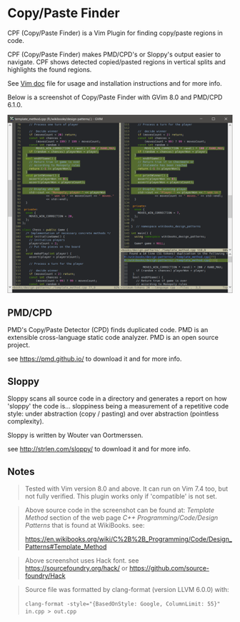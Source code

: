 
Copy/Paste Finder
=================

CPF (Copy/Paste Finder) is a Vim Plugin for finding copy/paste regions in code.

CPF (Copy/Paste Finder) makes PMD/CPD's or Sloppy's output easier to navigate.
CPF shows detected copied/pasted regions in vertical splits and highlights
the found regions.


See [Vim doc](doc/cpf.txt) file for usage and installation instructions and for more info.

Below is a screenshot of Copy/Paste Finder with GVim 8.0 and PMD/CPD 6.1.0.

![Copy Paste Finder in GVim 8.0](cpf-v002.png)

PMD/CPD
-------
PMD's Copy/Paste Detector (CPD) finds duplicated code.
PMD is an extensible cross-language static code analyzer.
PMD is an open source project.

see https://pmd.github.io/ to download it and for more info.

Sloppy
------
Sloppy scans all source code in a directory and generates a report on how
'sloppy' the code is... sloppiness being a measurement of a repetitive code
style: under abstraction (copy / pasting) and over abstraction (pointless
complexity).

Sloppy is written by Wouter van Oortmerssen.

see http://strlen.com/sloppy/ to download it and for more info.

Notes
-----
> Tested with Vim version 8.0 and above. It can run on Vim 7.4 too, but not
  fully verified.  This plugin works only if 'compatible' is not set.

> Above source code in the screenshot can be found at: _Template Method_ 
  section of the web page _C++ Programming/Code/Design Patterns_ 
  that is found at WikiBooks. see:
>
>  https://en.wikibooks.org/wiki/C%2B%2B_Programming/Code/Design_Patterns#Template_Method

> Above screenshot uses Hack font.
> see https://sourcefoundry.org/hack/  or https://github.com/source-foundry/Hack

> Source file was formatted by clang-format (version LLVM 6.0.0) with:
>
> `clang-format -style="{BasedOnStyle: Google, ColumnLimit: 55}" in.cpp > out.cpp`
